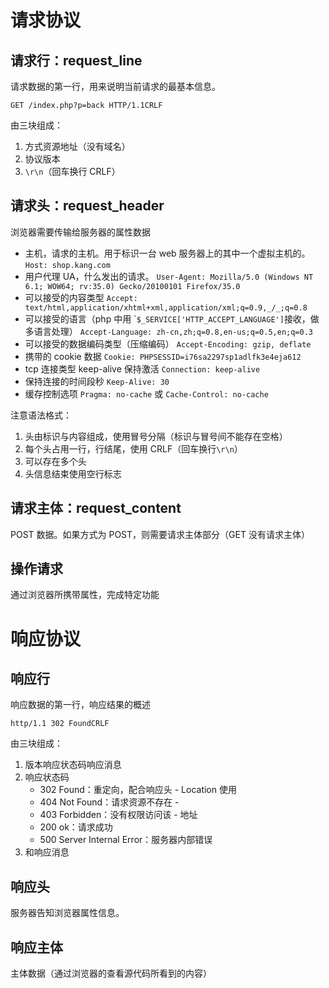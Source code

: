 # 请求协议

## 请求行：request_line

请求数据的第一行，用来说明当前请求的最基本信息。

    GET /index.php?p=back HTTP/1.1CRLF

由三块组成：

1.  方式资源地址（没有域名）
2.  协议版本
3.  `\r\n`（回车换行 CRLF）

## 请求头：request_header

浏览器需要传输给服务器的属性数据  

-   主机，请求的主机。用于标识一台 web 服务器上的其中一个虚拟主机的。
    `Host: shop.kang.com`
-   用户代理 UA，什么发出的请求。
    `User-Agent: Mozilla/5.0 (Windows NT 6.1; WOW64; rv:35.0) Gecko/20100101 Firefox/35.0`
-   可以接受的内容类型
    `Accept: text/html,application/xhtml+xml,application/xml;q=0.9,_/_;q=0.8`
-   可以接受的语言（php 中用 \``$_SERVICE['HTTP_ACCEPT_LANGUAGE']`接收，做多语言处理）
    `Accept-Language: zh-cn,zh;q=0.8,en-us;q=0.5,en;q=0.3`
-   可以接受的数据编码类型（压缩编码）
    `Accept-Encoding: gzip, deflate`
-   携带的 cookie 数据
    `Cookie: PHPSESSID=i76sa2297sp1adlfk3e4eja612`
-   tcp 连接类型 keep-alive 保持激活
    `Connection: keep-alive`
-   保持连接的时间段秒
    `Keep-Alive: 30`
-   缓存控制选项
    `Pragma: no-cache` 或 `Cache-Control: no-cache`

注意语法格式：

1.  头由标识与内容组成，使用冒号分隔（标识与冒号间不能存在空格）
2.  每个头占用一行，行结尾，使用 CRLF（回车换行`\r\n`）
3.  可以存在多个头
4.  头信息结束使用空行标志

## 请求主体：request_content

POST 数据。如果方式为 POST，则需要请求主体部分（GET 没有请求主体）

## 操作请求

通过浏览器所携带属性，完成特定功能

# 响应协议

## 响应行

响应数据的第一行，响应结果的概述 

    http/1.1 302 FoundCRLF

由三块组成：

1.  版本响应状态码响应消息
2.  响应状态码
    -   302 Found：重定向，配合响应头 - Location 使用  
    -   404 Not Found：请求资源不存在 -  
    -   403 Forbidden：没有权限访问该 - 地址  
    -   200 ok：请求成功  
    -   500 Server Internal Error：服务器内部错误  
3.  和响应消息

## 响应头

服务器告知浏览器属性信息。

## 响应主体

主体数据（通过浏览器的查看源代码所看到的内容）
